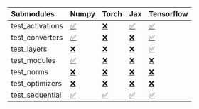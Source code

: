 | Submodules       | Numpy                                                                                                                           | Torch                                                                                                                           | Jax                                                                                                                             | Tensorflow                                                                                                                      |
|:-----------------|:--------------------------------------------------------------------------------------------------------------------------------|:--------------------------------------------------------------------------------------------------------------------------------|:--------------------------------------------------------------------------------------------------------------------------------|:--------------------------------------------------------------------------------------------------------------------------------|
| test_activations | <a href="https://github.com/unifyai/ivy/runs/8055239144?check_suite_focus=true" rel="noopener noreferrer" target="_blank">✅</a> | <a href="https://github.com/unifyai/ivy/runs/8055239366?check_suite_focus=true" rel="noopener noreferrer" target="_blank">❌</a> | <a href="https://github.com/unifyai/ivy/runs/8055239522?check_suite_focus=true" rel="noopener noreferrer" target="_blank">✅</a> | <a href="https://github.com/unifyai/ivy/runs/8055239727?check_suite_focus=true" rel="noopener noreferrer" target="_blank">✅</a> |
| test_converters  | <a href="https://github.com/unifyai/ivy/runs/8055239173?check_suite_focus=true" rel="noopener noreferrer" target="_blank">✅</a> | <a href="https://github.com/unifyai/ivy/runs/8055239393?check_suite_focus=true" rel="noopener noreferrer" target="_blank">❌</a> | <a href="https://github.com/unifyai/ivy/runs/8055239546?check_suite_focus=true" rel="noopener noreferrer" target="_blank">❌</a> | <a href="https://github.com/unifyai/ivy/runs/8055239757?check_suite_focus=true" rel="noopener noreferrer" target="_blank">✅</a> |
| test_layers      | <a href="https://github.com/unifyai/ivy/runs/8055239214?check_suite_focus=true" rel="noopener noreferrer" target="_blank">❌</a> | <a href="https://github.com/unifyai/ivy/runs/8055239419?check_suite_focus=true" rel="noopener noreferrer" target="_blank">❌</a> | <a href="https://github.com/unifyai/ivy/runs/8055239579?check_suite_focus=true" rel="noopener noreferrer" target="_blank">❌</a> | <a href="https://github.com/unifyai/ivy/runs/8055239797?check_suite_focus=true" rel="noopener noreferrer" target="_blank">✅</a> |
| test_modules     | <a href="https://github.com/unifyai/ivy/runs/8055239242?check_suite_focus=true" rel="noopener noreferrer" target="_blank">✅</a> | <a href="https://github.com/unifyai/ivy/runs/8055239443?check_suite_focus=true" rel="noopener noreferrer" target="_blank">❌</a> | <a href="https://github.com/unifyai/ivy/runs/8055239608?check_suite_focus=true" rel="noopener noreferrer" target="_blank">❌</a> | <a href="https://github.com/unifyai/ivy/runs/8055239852?check_suite_focus=true" rel="noopener noreferrer" target="_blank">❌</a> |
| test_norms       | <a href="https://github.com/unifyai/ivy/runs/8055239279?check_suite_focus=true" rel="noopener noreferrer" target="_blank">❌</a> | <a href="https://github.com/unifyai/ivy/runs/8055239465?check_suite_focus=true" rel="noopener noreferrer" target="_blank">❌</a> | <a href="https://github.com/unifyai/ivy/runs/8055239637?check_suite_focus=true" rel="noopener noreferrer" target="_blank">❌</a> | <a href="https://github.com/unifyai/ivy/runs/8055239886?check_suite_focus=true" rel="noopener noreferrer" target="_blank">❌</a> |
| test_optimizers  | <a href="https://github.com/unifyai/ivy/runs/8055239311?check_suite_focus=true" rel="noopener noreferrer" target="_blank">❌</a> | <a href="https://github.com/unifyai/ivy/runs/8055239482?check_suite_focus=true" rel="noopener noreferrer" target="_blank">❌</a> | <a href="https://github.com/unifyai/ivy/runs/8055239669?check_suite_focus=true" rel="noopener noreferrer" target="_blank">❌</a> | <a href="https://github.com/unifyai/ivy/runs/8055239915?check_suite_focus=true" rel="noopener noreferrer" target="_blank">❌</a> |
| test_sequential  | <a href="https://github.com/unifyai/ivy/runs/8055239344?check_suite_focus=true" rel="noopener noreferrer" target="_blank">✅</a> | <a href="https://github.com/unifyai/ivy/runs/8055239501?check_suite_focus=true" rel="noopener noreferrer" target="_blank">✅</a> | <a href="https://github.com/unifyai/ivy/runs/8055239694?check_suite_focus=true" rel="noopener noreferrer" target="_blank">✅</a> | <a href="https://github.com/unifyai/ivy/runs/8055239937?check_suite_focus=true" rel="noopener noreferrer" target="_blank">✅</a> |